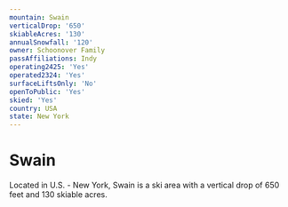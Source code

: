 ```yaml
---
mountain: Swain
verticalDrop: '650'
skiableAcres: '130'
annualSnowfall: '120'
owner: Schoonover Family
passAffiliations: Indy
operating2425: 'Yes'
operated2324: 'Yes'
surfaceLiftsOnly: 'No'
openToPublic: 'Yes'
skied: 'Yes'
country: USA
state: New York
---
```


# Swain

Located in U.S. - New York, Swain is a ski area with a vertical drop of 650 feet and 130 skiable acres.
